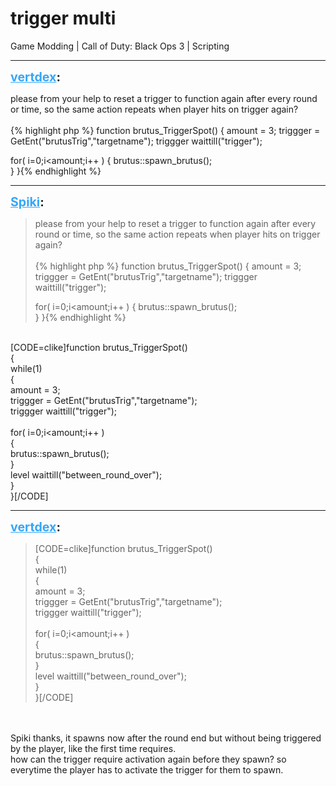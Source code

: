 # trigger multi
Game Modding | Call of Duty: Black Ops 3 | Scripting

---
<strong style="font-size: 1.4em;"><span style="text-decoration: underline;text-decoration-color: #34a7f9;"><span style="color:#34a7f9;">vertdex</span></span>:</strong>

<p>please from your help to reset a trigger to function again after every round or time, so the same action repeats when player hits on trigger again?<br /> <br />{% highlight php %}
function brutus_TriggerSpot()
{
   amount = 3;
   triggger = GetEnt(&quot;brutusTrig&quot;,&quot;targetname&quot;);
   triggger waittill(&quot;trigger&quot;);

for( i=0;i&lt;amount;i++ )
    {
    brutus::spawn_brutus();   
    }
}{% endhighlight %}
</p>

---
<strong style="font-size: 1.4em;"><span style="text-decoration: underline;text-decoration-color: #34a7f9;"><span style="color:#34a7f9;">Spiki</span></span>:</strong>

<p><blockquote>please from your help to reset a trigger to function again after every round or time, so the same action repeats when player hits on trigger again?<br /><br />{% highlight php %}
function brutus_TriggerSpot()
{
   amount = 3;
   triggger = GetEnt(&quot;brutusTrig&quot;,&quot;targetname&quot;);
   triggger waittill(&quot;trigger&quot;);

for( i=0;i&lt;amount;i++ )
    {
    brutus::spawn_brutus();  
    }
}{% endhighlight %}
</blockquote><br />[CODE=clike]function brutus_TriggerSpot()<br />{<br />while(1)<br />    {<br />    amount = 3;<br />    triggger = GetEnt(&quot;brutusTrig&quot;,&quot;targetname&quot;);<br />    triggger waittill(&quot;trigger&quot;);<br /><br />    for( i=0;i&lt;amount;i++ )<br />        {<br />        brutus::spawn_brutus();   <br />        }<br />    level waittill(&quot;between_round_over&quot;);<br />    }<br />}[/CODE]</p>

---
<strong style="font-size: 1.4em;"><span style="text-decoration: underline;text-decoration-color: #34a7f9;"><span style="color:#34a7f9;">vertdex</span></span>:</strong>

<p><blockquote>[CODE=clike]function brutus_TriggerSpot()<br />{<br />while(1)<br />    {<br />    amount = 3;<br />    triggger = GetEnt(&quot;brutusTrig&quot;,&quot;targetname&quot;);<br />    triggger waittill(&quot;trigger&quot;);<br /><br />    for( i=0;i&lt;amount;i++ )<br />        {<br />        brutus::spawn_brutus();  <br />        }<br />    level waittill(&quot;between_round_over&quot;);<br />    }<br />}[/CODE]<br /></blockquote><br /><br /> Spiki thanks, it spawns now after the round end but without being triggered by the player, like the first time requires.<br />how can the trigger require activation again before they spawn?  so everytime the player has to activate the trigger  for them to spawn.</p>
